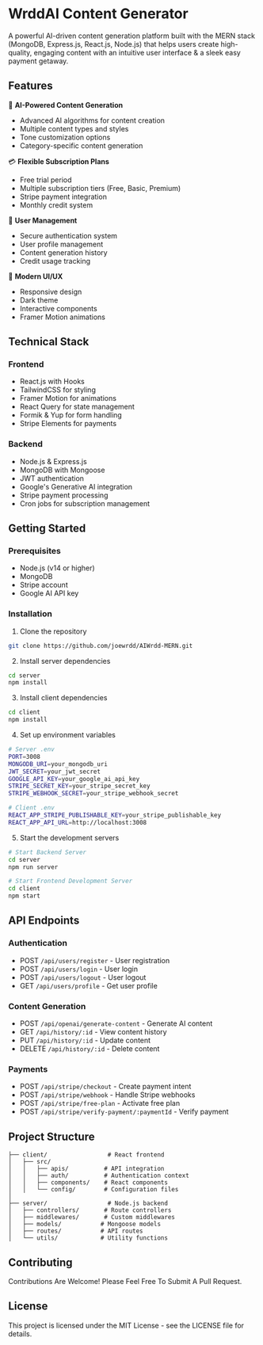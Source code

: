# WrddAI Content Generator

A powerful AI-driven content generation platform built with the MERN stack (MongoDB, Express.js, React.js, Node.js) that helps users create high-quality, engaging content with an intuitive user interface & a sleek easy payment getaway.

## Features

🤖 **AI-Powered Content Generation**

- Advanced AI algorithms for content creation
- Multiple content types and styles
- Tone customization options
- Category-specific content generation

💳 **Flexible Subscription Plans**

- Free trial period
- Multiple subscription tiers (Free, Basic, Premium)
- Stripe payment integration
- Monthly credit system

👤 **User Management**

- Secure authentication system
- User profile management
- Content generation history
- Credit usage tracking

🎨 **Modern UI/UX**

- Responsive design
- Dark theme
- Interactive components
- Framer Motion animations

## Technical Stack

### Frontend

- React.js with Hooks
- TailwindCSS for styling
- Framer Motion for animations
- React Query for state management
- Formik & Yup for form handling
- Stripe Elements for payments

### Backend

- Node.js & Express.js
- MongoDB with Mongoose
- JWT authentication
- Google's Generative AI integration
- Stripe payment processing
- Cron jobs for subscription management

## Getting Started

### Prerequisites

- Node.js (v14 or higher)
- MongoDB
- Stripe account
- Google AI API key

### Installation

1. Clone the repository

```bash
git clone https://github.com/joewrdd/AIWrdd-MERN.git
```

2. Install server dependencies

```bash
cd server
npm install
```

3. Install client dependencies

```bash
cd client
npm install
```

4. Set up environment variables

```bash
# Server .env
PORT=3008
MONGODB_URI=your_mongodb_uri
JWT_SECRET=your_jwt_secret
GOOGLE_API_KEY=your_google_ai_api_key
STRIPE_SECRET_KEY=your_stripe_secret_key
STRIPE_WEBHOOK_SECRET=your_stripe_webhook_secret

# Client .env
REACT_APP_STRIPE_PUBLISHABLE_KEY=your_stripe_publishable_key
REACT_APP_API_URL=http://localhost:3008
```

5. Start the development servers

```bash
# Start Backend Server
cd server
npm run server

# Start Frontend Development Server
cd client
npm start
```

## API Endpoints

### Authentication

- POST `/api/users/register` - User registration
- POST `/api/users/login` - User login
- POST `/api/users/logout` - User logout
- GET `/api/users/profile` - Get user profile

### Content Generation

- POST `/api/openai/generate-content` - Generate AI content
- GET `/api/history/:id` - View content history
- PUT `/api/history/:id` - Update content
- DELETE `/api/history/:id` - Delete content

### Payments

- POST `/api/stripe/checkout` - Create payment intent
- POST `/api/stripe/webhook` - Handle Stripe webhooks
- POST `/api/stripe/free-plan` - Activate free plan
- POST `/api/stripe/verify-payment/:paymentId` - Verify payment

## Project Structure

```
├── client/                 # React frontend
│   ├── src/
│   │   ├── apis/          # API integration
│   │   ├── auth/          # Authentication context
│   │   ├── components/    # React components
│   │   └── config/        # Configuration files
│
├── server/                 # Node.js backend
│   ├── controllers/       # Route controllers
│   ├── middlewares/       # Custom middlewares
│   ├── models/           # Mongoose models
│   ├── routes/           # API routes
│   └── utils/            # Utility functions
```

## Contributing

Contributions Are Welcome! Please Feel Free To Submit A Pull Request.

## License

This project is licensed under the MIT License - see the LICENSE file for details.

```

```
